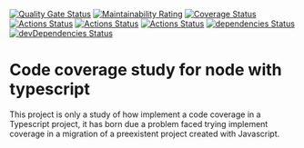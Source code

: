 [![Quality Gate Status](https://sonarcloud.io/api/project_badges/measure?project=ts-code-coverage&metric=alert_status)](https://sonarcloud.io/dashboard?id=ts-code-coverage)
[![Maintainability Rating](https://sonarcloud.io/api/project_badges/measure?project=ts-code-coverage&metric=sqale_rating)](https://sonarcloud.io/dashboard?id=ts-code-coverage)
[![Coverage Status](https://coveralls.io/repos/github/victorfconti/code-coverage-for-typescript/badge.svg?branch=master)](https://coveralls.io/github/victorfconti/code-coverage-for-typescript?branch=master)
[![Actions Status](https://github.com/victorfconti/code-coverage-for-typescript/workflows/Node%20CI/badge.svg)](https://github.com/{owner}/{repo}/actions)
[![Actions Status](https://github.com/victorfconti/code-coverage-for-typescript/workflows/Sonarcloud/badge.svg)](https://github.com/{owner}/{repo}/actions)
[![Actions Status](https://github.com/victorfconti/code-coverage-for-typescript/workflows/TsLint/badge.svg)](https://github.com/{owner}/{repo}/actions)
[![dependencies Status](https://david-dm.org/victorfconti/code-coverage-for-typescript/status.svg)](https://david-dm.org/victorfconti/code-coverage-for-typescript)
[![devDependencies Status](https://david-dm.org/victorfconti/code-coverage-for-typescript/dev-status.svg)](https://david-dm.org/victorfconti/code-coverage-for-typescript?type=dev)

# Code coverage study for node with typescript

This project is only a study of how implement a code coverage in a Typescript project, it has born due a problem faced trying implement coverage in a migration of a preexistent project created with Javascript.